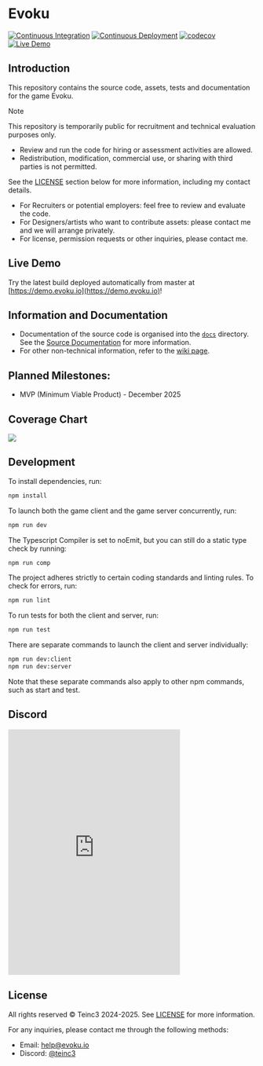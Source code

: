# Evoku

[![Continuous Integration](https://github.com/Teinc3/Evoku/actions/workflows/ci.yml/badge.svg?branch=master)](https://github.com/Teinc3/Evoku/actions/workflows/ci.yml)
[![Continuous Deployment](https://github.com/Teinc3/Evoku/actions/workflows/cd.yml/badge.svg?branch=master)](https://github.com/Teinc3/Evoku/actions/workflows/cd.yml)
[![codecov](https://codecov.io/github/Teinc3/Evoku/branch/master/graph/badge.svg?token=U83CE972IQ)](https://codecov.io/github/Teinc3/Evoku)
[![Live Demo](https://img.shields.io/badge/Live%20Demo-demo.evoku.io-blue?style=flat&logo=github&logoColor=white)](https://demo.evoku.io)


## Introduction
This repository contains the source code, assets, tests and documentation for the game Evoku.

> [!NOTE]
> This repository is temporarily public for recruitment and technical evaluation purposes only.
> - Review and run the code for hiring or assessment activities are allowed.
> - Redistribution, modification, commercial use, or sharing with third parties is not permitted.
> 
> See the [LICENSE](#license) section below for more information, including my contact details.
>
> - For Recruiters or potential employers: feel free to review and evaluate the code.
> - For Designers/artists who want to contribute assets: please contact me and we will arrange privately.
> - For license, permission requests or other inquiries, please contact me.


## Live Demo
Try the latest build deployed automatically from master at [https://demo.evoku.io](https://demo.evoku.io)!


## Information and Documentation
- Documentation of the source code is organised into the [`docs`](/docs/) directory.
See the [Source Documentation](/docs/README.md) for more information.
- For other non-technical information, refer to the [wiki page](https://github.com/Teinc3/Evoku/wiki).


## Planned Milestones:
- MVP (Minimum Viable Product) - December 2025


## Coverage Chart
<img src="https://codecov.io/github/Teinc3/Evoku/graphs/icicle.svg?token=U83CE972IQ"></img>


## Development
To install dependencies, run:
```bash
npm install
```

To launch both the game client and the game server concurrently, run:
```bash
npm run dev
```

The Typescript Compiler is set to noEmit, but you can still do a static type check by running:
```bash
npm run comp
```

The project adheres strictly to certain coding standards and linting rules. To check for errors, run:
```bash
npm run lint
```

To run tests for both the client and server, run:
```bash
npm run test
```

There are separate commands to launch the client and server individually:
```bash
npm run dev:client
npm run dev:server
```

Note that these separate commands also apply to other npm commands, such as start and test.


## Discord

<iframe src="https://discord.com/widget?id=1420393591578169367&theme=dark" width="350" height="500" allowtransparency="true" frameborder="0" sandbox="allow-popups allow-popups-to-escape-sandbox allow-same-origin allow-scripts"></iframe>


## License
All rights reserved © Teinc3 2024-2025.
See [LICENSE](/LICENSE) for more information.

For any inquiries, please contact me through the following methods:
- Email: help@evoku.io
- Discord: <a href="https://discord.com/users/420725289908174859">@teinc3</a>
